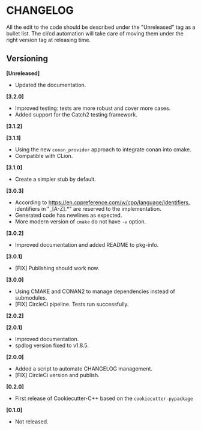 CHANGELOG
=========

All the edit to the code should be described under the "Unreleased" tag as a
bullet list. The ci/cd automation will take care of moving them under the right
version tag at releasing time.

Versioning
----------
**[Unreleased]**
* Updated the documentation.

**[3.2.0]**
* Improved testing: tests are more robust and cover more cases.
* Added support for the Catch2 testing framework.

**[3.1.2]**

**[3.1.1]**
* Using the new `conan_provider` approach to integrate conan into cmake.
* Compatible with CLion.

**[3.1.0]**
* Create a simpler stub by default.

**[3.0.3]**
* According to https://en.cppreference.com/w/cpp/language/identifiers, identifiers in "_[A-Z].*" are reserved to the implementation.
* Generated code has newlines as expected.
* More modern version of `cmake` do not have `-v` option.

**[3.0.2]**
* Improved documentation and added README to pkg-info.

**[3.0.1]**
* [FIX] Publishing should work now.

**[3.0.0]**
* Using CMAKE and CONAN2 to manage dependencies instead of submodules.
* [FIX] CircleCi pipeline. Tests run successfully.

**[2.0.2]**

**[2.0.1]**
* Improved documentation.
* spdlog version fixed to v1.8.5.

**[2.0.0]**
* Added a script to automate CHANGELOG management.
* [FIX] CircleCi version and publish.

**[0.2.0]**
* First release of Cookiecutter-C++ based on the `cookiecutter-pypackage`

**[0.1.0]**
* Not released.


